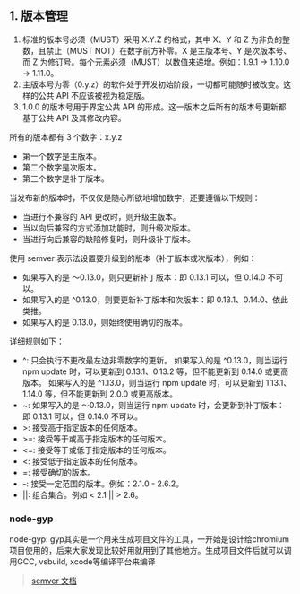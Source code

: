 ## 1. 版本管理
1. 标准的版本号必须（MUST）采用 X.Y.Z 的格式，其中 X、Y 和 Z 为非负的整数，且禁止（MUST NOT）在数字前方补零。X 是主版本号、Y 是次版本号、而 Z 为修订号。每个元素必须（MUST）以数值来递增。例如：1.9.1 -> 1.10.0 -> 1.11.0。
2. 主版本号为零（0.y.z）的软件处于开发初始阶段，一切都可能随时被改变。这样的公共 API 不应该被视为稳定版。
3. 1.0.0 的版本号用于界定公共 API 的形成。这一版本之后所有的版本号更新都基于公共 API 及其修改内容。

所有的版本都有 3 个数字：x.y.z
- 第一个数字是主版本。
- 第二个数字是次版本。
- 第三个数字是补丁版本。

当发布新的版本时，不仅仅是随心所欲地增加数字，还要遵循以下规则：

- 当进行不兼容的 API 更改时，则升级主版本。
- 当以向后兼容的方式添加功能时，则升级次版本。
- 当进行向后兼容的缺陷修复时，则升级补丁版本。


使用 semver 表示法设置要升级到的版本（补丁版本或次版本），例如：

- 如果写入的是 〜0.13.0，则只更新补丁版本：即 0.13.1 可以，但 0.14.0 不可以。
- 如果写入的是 ^0.13.0，则要更新补丁版本和次版本：即 0.13.1、0.14.0、依此类推。
- 如果写入的是 0.13.0，则始终使用确切的版本。


详细规则如下：
- ^: 只会执行不更改最左边非零数字的更新。 如果写入的是 ^0.13.0，则当运行 npm update 时，可以更新到 0.13.1、0.13.2 等，但不能更新到 0.14.0 或更高版本。 如果写入的是 ^1.13.0，则当运行 npm update 时，可以更新到 1.13.1、1.14.0 等，但不能更新到 2.0.0 或更高版本。
- ~: 如果写入的是 〜0.13.0，则当运行 npm update 时，会更新到补丁版本：即 0.13.1 可以，但 0.14.0 不可以。
- \>: 接受高于指定版本的任何版本。
- \>=: 接受等于或高于指定版本的任何版本。
- <=: 接受等于或低于指定版本的任何版本。
- <: 接受低于指定版本的任何版本。
- =: 接受确切的版本。
- -: 接受一定范围的版本。例如：2.1.0 - 2.6.2。
- ||: 组合集合。例如 < 2.1 || > 2.6。

### node-gyp
node-gyp: gyp其实是一个用来生成项目文件的工具，一开始是设计给chromium项目使用的，后来大家发现比较好用就用到了其他地方。生成项目文件后就可以调用GCC, vsbuild, xcode等编译平台来编译

> [semver 文档](https://semver.org/lang/zh-CN/)